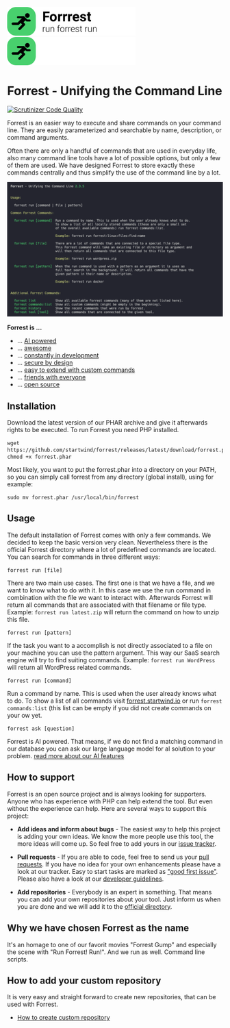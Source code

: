 <img src="docs/images/logo.png#gh-light-mode-only" width="300">
<img src="docs/images/logo-darkmode.png#gh-dark-mode-only" width="300">


# Forrest - Unifying the Command Line

[![Scrutinizer Code Quality](https://scrutinizer-ci.com/g/startwind/forrest/badges/quality-score.png?b=main)](https://scrutinizer-ci.com/g/startwind/forrest/?branch=main)

Forrest is an easier way to execute and share commands on your command line. They are easily parameterized and
searchable by name, description, or command arguments.

Often there are only a handful of commands that are used in everyday life, also many command line tools have a lot of
possible options, but only a few of them are used. We have designed Forrest to store exactly these commands centrally
and thus simplify the use of the command line by a lot.

![commands:show](docs/images/run_v3.png)

**Forrest is ...**

- ... [AI powered](docs/ai/overview.md)
- ... [awesome](docs/awesome.md)
- ... [constantly in development](docs/changelog.md)
- ... [secure by design](docs/secure-by-design.md)
- ... [easy to extend with custom commands](docs/creating-repository.md)
- ... [friends with everyone](docs/friends.md)
- ... [open source](LICENSE)

## Installation

Download the latest version of our PHAR archive and give it afterwards rights to be executed. To run Forrest you need PHP installed.  

```shell
wget https://github.com/startwind/forrest/releases/latest/download/forrest.phar
chmod +x forrest.phar
```

Most likely, you want to put the forrest.phar into a directory on your PATH, so you can simply call forrest from any
directory (global install), using for example:

```shell
sudo mv forrest.phar /usr/local/bin/forrest
```

## Usage

The default installation of Forrest comes with only a few commands. We decided to keep the basic version very clean.
Nevertheless there is the official Forrest directory where a lot of predefined commands are located. You can search for commands in three different ways:


```shell
forrest run [file] 
```

There are two main use cases. The first one is that we have a file, and we want to know what to do with it. In this case we use the run command in combination with the file we want to interact with. Afterwards Forrest will return all commands that are associated with that filename or file type. Example: `forrest run latest.zip` will return the command on how to unzip this file. 

```shell
forrest run [pattern] 
```

If the task you want to a accomplish is not directly associated to a file on your machine you can use the pattern argument. This way our SaaS search engine will try to find suiting commands. Example: `forrest run WordPress` will return all WordPress related commands. 

```shell
forrest run [command] 
```

Run a command by name. This is used when the user already knows what to do. To show a list of all commands visit [forrest.startwind.io](https://forrest.startwind.io) or run `forrest commands:list` (this list can be empty if you did not create commands on your ow yet.


```shell
forrest ask [question] 
```

Forrest is AI powered. That means, if we do not find a matching command in our database you can ask our large language model for al solution to your problem. [read more about our AI features](docs/ai/overview.md)


## How to support

Forrest is an open source project and is always looking for supporters. Anyone who has experience with PHP can help
extend the tool. But even without the experience can help. Here are several ways to support this project:

- **Add ideas and inform about bugs** - The easiest way to help this project is adding your own ideas. We know the more
  people use this tool, the more ideas will come up. So feel free to add yours in
  our [issue tracker](https://github.com/startwind/forrest/issues).


- **Pull requests** - If you are able to code, feel free to send us
  your [pull requests](https://github.com/startwind/forrest/pulls). If you have no idea for your own enhancements please
  have a look at our tracker. Easy to start tasks are marked
  as ["good first issue"](https://github.com/startwind/forrest/issues?q=is%3Aissue+is%3Aopen+label%3A"good+first+issue").
  Please also have a look at our [developer guidelines](docs/development/index.md).


- **Add repositories** - Everybody is an expert in something. That means you can add your own repositories about your
  tool. Just inform us when you are done and we will add it to
  the [official directory](https://github.com/startwind/forrest-directory).

## Why we have chosen Forrest as the name

It's an homage to one of our favorit movies "Forrest Gump" and especially the scene with "Run Forrest! Run!". And we run
as well. Command line scripts.

## How to add your custom repository

It is very easy and straight forward to create new repositories, that can be used with Forrest.

- [How to create custom repository](docs/creating-repository.md)
